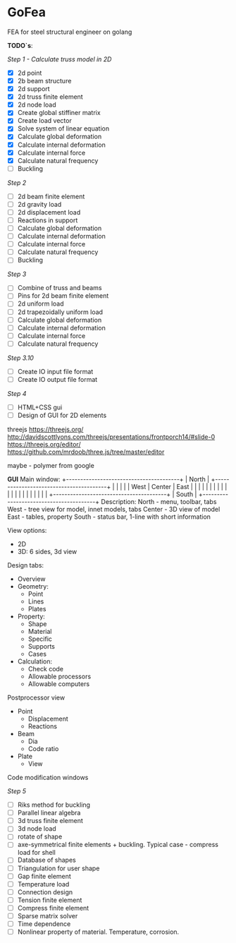 # GoFea

FEA for steel structural engineer on golang

**TODO`s**:

*Step 1 - Calculate truss model in 2D*

- [X] 2d point
- [X] 2b beam structure
- [X] 2d support
- [X] 2d truss finite element
- [X] 2d node load
- [X] Create global stiffiner matrix
- [X] Create load vector
- [X] Solve system of linear equation
- [X] Calculate global deformation
- [X] Calculate internal deformation
- [X] Calculate internal force
- [X] Calculate natural frequency
- [ ] Buckling

*Step 2*

- [ ] 2d beam finite element
- [ ] 2d gravity load
- [ ] 2d displacement load
- [ ] Reactions in support
- [ ] Calculate global deformation
- [ ] Calculate internal deformation
- [ ] Calculate internal force
- [ ] Calculate natural frequency
- [ ] Buckling

*Step 3*

- [ ] Combine of truss and beams
- [ ] Pins for 2d beam finite element
- [ ] 2d uniform load
- [ ] 2d trapezoidally uniform load
- [ ] Calculate global deformation
- [ ] Calculate internal deformation
- [ ] Calculate internal force
- [ ] Calculate natural frequency

*Step 3.10*

- [ ] Create IO input  file format
- [ ] Create IO output file format

*Step 4*

- [ ] HTML+CSS gui
- [ ] Design of GUI for 2D elements

threejs
https://threejs.org/
http://davidscottlyons.com/threejs/presentations/frontporch14/#slide-0
https://threejs.org/editor/
https://github.com/mrdoob/three.js/tree/master/editor

maybe - polymer from google

**GUI**
Main window:
+----------------------------------------+
|             North                      |
+----------------------------------------+
|         |                    |         |
| West    |    Center          | East    |
|         |                    |         |
|         |                    |         |
|         |                    |         |
|         |                    |         |
|         |                    |         |
+----------------------------------------+
|             South                      |
+----------------------------------------+
Description:
North  - menu, toolbar, tabs
West   - tree view for model, innet models, tabs
Center - 3D view of model
East   - tables, property
South  - status bar, 1-line with short information

View options:
- 2D
- 3D: 6 sides, 3d view

Design tabs:
- Overview
- Geometry:
	- Point
	- Lines
	- Plates
- Property:
	- Shape
	- Material
	- Specific
	- Supports
	- Cases
- Calculation:
	- Check code
	- Allowable processors
	- Allowable computers

Postprocessor view
- Point
	- Displacement
	- Reactions
- Beam
	- Dia
	- Code ratio
- Plate
	- View

Code modification windows



*Step 5*

- [ ] Riks method for buckling
- [ ] Parallel linear algebra
- [ ] 3d truss finite element
- [ ] 3d node load
- [ ] rotate of shape
- [ ] axe-symmetrical finite elements + buckling. Typical case - compress load for shell
- [ ] Database of shapes
- [ ] Triangulation for user shape
- [ ] Gap finite element
- [ ] Temperature load
- [ ] Connection design
- [ ] Tension finite element
- [ ] Compress finite element
- [ ] Sparse matrix solver
- [ ] Time dependence
- [ ] Nonlinear property of material. Temperature, corrosion.
